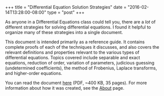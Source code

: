 +++
title = "Differential Equation Solution Strategies"
date = "2016-02-14T13:28:00-08:00"
type = "post"
+++

As anyone in a Differential Equations class could tell you, there are
a *lot* of different strategies for solving differential equations. I
found it helpful to organize many of these strategies into a single
document.

This document is intended primarily as a reference guide. It contains
complete proofs of each of the techniques it discusses, and also
covers the relevant definitions and properties relevant to the various
types of differential equations. Topics covered include separable and
exact equations, reduction of order, variation of parameters,
judicious guessing (undetermined coefficients), the method of
Frobenius, Laplace transforms, and higher-order equations.

You can read the document [here][] (PDF, ~400 KB, 35 pages). For more
information about how it was created, see the [About] page.

[here]: /files/DifferentialEquationSolutionStrategies.pdf
[about]: /about-this-site
